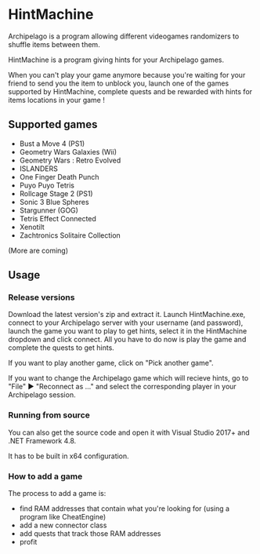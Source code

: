 # HintMachine

Archipelago is a program allowing different videogames randomizers to shuffle items between them.

HintMachine is a program giving hints for your Archipelago games.

When you can't play your game anymore because you're waiting for your friend to send you the item to unblock you, launch one of the games supported by HintMachine, complete quests and be rewarded with hints for items locations in your game !

## Supported games

- Bust a Move 4 (PS1)
- Geometry Wars Galaxies (Wii)
- Geometry Wars : Retro Evolved
- ISLANDERS
- One Finger Death Punch
- Puyo Puyo Tetris
- Rollcage Stage 2 (PS1)
- Sonic 3 Blue Spheres
- Stargunner (GOG)
- Tetris Effect Connected
- Xenotilt
- Zachtronics Solitaire Collection

(More are coming)

## Usage

### Release versions 

Download the latest version's zip and extract it. Launch HintMachine.exe, 
connect to your Archipelago server with your username (and password), launch the game you want to play to get hints, select it in the HintMachine dropdown and click connect.
All you have to do now is play the game and complete the quests to get hints.

If you want to play another game, click on "Pick another game".

If you want to change the Archipelago game which will recieve hints, go to "File" ► "Reconnect as ..." and select the corresponding player in your Archipelago session.

### Running from source 

You can also get the source code and open it with Visual Studio 2017+ and .NET Framework 4.8.

It has to be built in x64 configuration.

### How to add a game

The process to add a game is:
- find RAM addresses that contain what you're looking for (using a program like CheatEngine)
- add a new connector class
- add quests that track those RAM addresses
- profit

